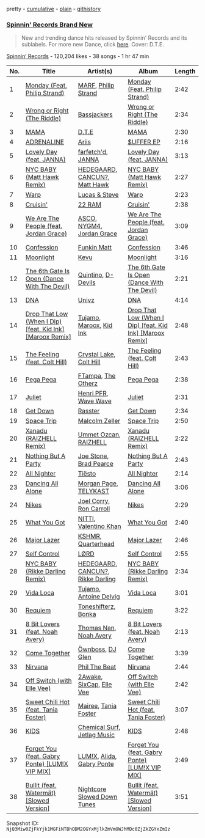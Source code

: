 pretty - [cumulative](/playlists/cumulative/4173ENNA5eMzHrz9pipvxI.md) - [plain](/playlists/plain/4173ENNA5eMzHrz9pipvxI) - [githistory](https://github.githistory.xyz/mackorone/spotify-playlist-archive/blob/main/playlists/plain/4173ENNA5eMzHrz9pipvxI)

### [Spinnin' Records Brand New](https://open.spotify.com/playlist/4173ENNA5eMzHrz9pipvxI)

> New and trending dance hits released by Spinnin' Records and its sublabels\. For more new Dance, click <a href="https://open.spotify.com/playlist/7FspvXYqFgcUdxn479q2pr?si=b45626bb4f804244">here</a>\. Cover:  D.T.E.

[Spinnin’ Records](https://open.spotify.com/user/spinninrecordsofficial) - 120,204 likes - 38 songs - 1 hr 47 min

| No. | Title | Artist(s) | Album | Length |
|---|---|---|---|---|
| 1 | [Monday \(Feat\. Philip Strand\)](https://open.spotify.com/track/1AvK4RTschGx3fDiYfSwbO) | [MARF](https://open.spotify.com/artist/6y1eDna5tYFgcvKyGhLCy7), [Philip Strand](https://open.spotify.com/artist/1hII0FUxBvpT7bnuS7TQ6q) | [Monday \(Feat\. Philip Strand\)](https://open.spotify.com/album/2lLZpQTUZcsOUhImIwkYR1) | 2:42 |
| 2 | [Wrong or Right \(The Riddle\)](https://open.spotify.com/track/78VSoe3vn4gR4pYSTBiAXA) | [Bassjackers](https://open.spotify.com/artist/6xQvQwZQQuq9R3TdPNbcR8) | [Wrong or Right \(The Riddle\)](https://open.spotify.com/album/7f9y6wyXMLW9NfHHkMtccm) | 2:34 |
| 3 | [MAMA](https://open.spotify.com/track/6N4oW9eNyI6skalFOH38OU) | [D.T.E](https://open.spotify.com/artist/72HNCRVjK93J4ZnCY8rb1q) | [MAMA](https://open.spotify.com/album/15UMgwZQz9v556LPIc4lpQ) | 2:30 |
| 4 | [ADRENALINE](https://open.spotify.com/track/15iXvAmIGYzfo0pJ1oTVlj) | [Ariis](https://open.spotify.com/artist/09cKncAQn28NqTUORLMwSR) | [$UFFER EP](https://open.spotify.com/album/5G7zhk3FZHoKZ2kGXcYo1y) | 2:16 |
| 5 | [Lovely Day \(feat\. JANNA\)](https://open.spotify.com/track/3pIvZAjkgJXDLlgFaHEuk7) | [farfetch'd](https://open.spotify.com/artist/5xQaB2JfKU3pi6IqRsHy4G), [JANNA](https://open.spotify.com/artist/0rHBTsPSnzuFKX0veY23e0) | [Lovely Day \(feat\. JANNA\)](https://open.spotify.com/album/0PUbNexkNIQ4U32yPRKHo6) | 3:13 |
| 6 | [NYC BABY \(Matt Hawk Remix\)](https://open.spotify.com/track/73nKllgh5rUToE2LMPDQyd) | [HEDEGAARD](https://open.spotify.com/artist/2ZuweXv0TkfsidZOLZZoM2), [CANCUN?](https://open.spotify.com/artist/5Yw8a4EYuA31E9paXwA50w), [Matt Hawk](https://open.spotify.com/artist/0lGQjr3FTxAwGLlpce0jMg) | [NYC BABY \(Matt Hawk Remix\)](https://open.spotify.com/album/10GGJOSR5Of1geUAiO8Zou) | 2:27 |
| 7 | [Warp](https://open.spotify.com/track/6fPxp5gyANF9jIPJWJBILo) | [Lucas & Steve](https://open.spotify.com/artist/5wwneIFdawNgQ7GvKK29Z3) | [Warp](https://open.spotify.com/album/0RnRDlV1qQnS9mAL9dQWHT) | 2:23 |
| 8 | [Cruisin'](https://open.spotify.com/track/44YT19yOF92NZvM78bErHu) | [22 RAM](https://open.spotify.com/artist/2TW3P15dZJv4g1dj0xiCoz) | [Cruisin'](https://open.spotify.com/album/473mKx82EQiZRy9rYhIusu) | 2:38 |
| 9 | [We Are The People \(feat\. Jordan Grace\)](https://open.spotify.com/track/6NzKZ8liFI1scyA2wPDypO) | [ASCO](https://open.spotify.com/artist/0FpEluMjDj6Lvn1yHpMGIe), [NYGM4](https://open.spotify.com/artist/1SNZ0E6wQZ4lXCYfxcpO7x), [Jordan Grace](https://open.spotify.com/artist/0NST5cNxDtRZuToY6ngC0k) | [We Are The People \(feat\. Jordan Grace\)](https://open.spotify.com/album/2pqBBdY1w5djw6HeAaNLvm) | 3:09 |
| 10 | [Confession](https://open.spotify.com/track/1Fdmd4daZbxfEh9aAXuDDK) | [Funkin Matt](https://open.spotify.com/artist/11chB4Th19iMA7j65oGMk1) | [Confession](https://open.spotify.com/album/32t3XUIzAFAtfKuWbgv8au) | 3:46 |
| 11 | [Moonlight](https://open.spotify.com/track/4aZG4VRfrmhbVGnYbr2zfX) | [Kevu](https://open.spotify.com/artist/1hSKIb96KuZ2SScNbnHCqU) | [Moonlight](https://open.spotify.com/album/2PJ85eXmeNZNFbUxFLWZvZ) | 3:16 |
| 12 | [The 6th Gate Is Open \(Dance With The Devil\)](https://open.spotify.com/track/5wjpX0CpORQZ32GBlxaAhL) | [Quintino](https://open.spotify.com/artist/1V3VTM7VspiQjcmRhC010n), [D\-Devils](https://open.spotify.com/artist/00Q38FFuCE7XCDMhuYYTao) | [The 6th Gate Is Open \(Dance With The Devil\)](https://open.spotify.com/album/6l6tzcwsTPAzmn0HY5la2g) | 2:21 |
| 13 | [DNA](https://open.spotify.com/track/1M1AmQMeDGcYJIYKYSaaDd) | [Univz](https://open.spotify.com/artist/3M5KlNoSagESIwlTMiHygu) | [DNA](https://open.spotify.com/album/6xIsr4rcZhIsV4jzUhfn1h) | 4:14 |
| 14 | [Drop That Low \(When I Dip\) \[feat\. Kid Ink\] \[Maroox Remix\]](https://open.spotify.com/track/6mF33bnUAr642WvOb3slH2) | [Tujamo](https://open.spotify.com/artist/2vVNxGBvKRQMWwI5c8KmYh), [Maroox](https://open.spotify.com/artist/5gMP6mQ9eKRREGd2ofMvfU), [Kid Ink](https://open.spotify.com/artist/6KZDXtSj0SzGOV705nNeh3) | [Drop That Low \(When I Dip\) \[feat\. Kid Ink\] \[Maroox Remix\]](https://open.spotify.com/album/09aVUdyFUFdHhNRCdrntDH) | 2:48 |
| 15 | [The Feeling \(feat\. Colt Hill\)](https://open.spotify.com/track/5bceJf8ebM8RZHgodjUdi1) | [Crystal Lake](https://open.spotify.com/artist/5DzNxD4vwCDEIa20oEzB9l), [Colt Hill](https://open.spotify.com/artist/5NjLvkQg3ByzPN97Xo9CL8) | [The Feeling \(feat\. Colt Hill\)](https://open.spotify.com/album/2vakwHpxF0YeFQDPR9Pm31) | 2:43 |
| 16 | [Pega Pega](https://open.spotify.com/track/3c65eVJXgjdGXjsfLjqy6D) | [FTampa](https://open.spotify.com/artist/6P6fVBXZjnqdgq2z2b8WlO), [The Otherz](https://open.spotify.com/artist/2vi0mEbkU7fjjyJs1dcukY) | [Pega Pega](https://open.spotify.com/album/61GhWu3UEDaYkXbIcLWNJW) | 2:38 |
| 17 | [Juliet](https://open.spotify.com/track/3gqt2C8vfhFzdAqlv8CM6Q) | [Henri PFR](https://open.spotify.com/artist/6n9XmMc3mX18mrTHYOCPIq), [Wave Wave](https://open.spotify.com/artist/2jeqYJH4s0yEiqBpfer8s9) | [Juliet](https://open.spotify.com/album/4LnEZjzOneuupZZmXWNVVm) | 2:31 |
| 18 | [Get Down](https://open.spotify.com/track/4dPWyMnmZmnTj7xDw49w6B) | [Rasster](https://open.spotify.com/artist/3LVYHgfHgCTy3QSRt5kKQg) | [Get Down](https://open.spotify.com/album/5vRuObLey2ajjW3ht1u5UO) | 2:34 |
| 19 | [Space Trip](https://open.spotify.com/track/1tXXkKnv5QfIQ88XNNPvbf) | [Malcolm Zeller](https://open.spotify.com/artist/5LlefWbu524mwqs5ZmFuvm) | [Space Trip](https://open.spotify.com/album/2cPvcE5SPbVPyWNGOsisRD) | 2:50 |
| 20 | [Xanadu \(RAIZHELL Remix\)](https://open.spotify.com/track/0roFpfEEpBIAa69SL9irpx) | [Ummet Ozcan](https://open.spotify.com/artist/7e1BNCygl2Gf7CX8LrByPv), [RAIZHELL](https://open.spotify.com/artist/24sVPKlhUfQ8rMyUg7qLUq) | [Xanadu \(RAIZHELL Remix\)](https://open.spotify.com/album/6yqQFgUWTOTxKfOt5dKVFa) | 2:22 |
| 21 | [Nothing But A Party](https://open.spotify.com/track/5655BZySGWYh7OkxqecOse) | [Joe Stone](https://open.spotify.com/artist/4kwEd1P9j15ZqUVP5zK7Pv), [Brad Pearce](https://open.spotify.com/artist/0oU5QHDNNfNucziBwyFtH2) | [Nothing But A Party](https://open.spotify.com/album/63vklUitUz8LhUBManriQM) | 2:43 |
| 22 | [All Nighter](https://open.spotify.com/track/7bqg7RANz4RaboN0Ga1Miq) | [Tiësto](https://open.spotify.com/artist/2o5jDhtHVPhrJdv3cEQ99Z) | [All Nighter](https://open.spotify.com/album/1cQUgdn5goiU3fbKc3aykV) | 2:14 |
| 23 | [Dancing All Alone](https://open.spotify.com/track/6ggwvlAw6i9FSD4b7CumON) | [Morgan Page](https://open.spotify.com/artist/1N9n8MSxrr4Emhb566493b), [TELYKAST](https://open.spotify.com/artist/7vWC03wqXwUqjPON8hc1tz) | [Dancing All Alone](https://open.spotify.com/album/0pxNMYEz2FyiyQNjNLotIF) | 3:06 |
| 24 | [Nikes](https://open.spotify.com/track/6Al4eNOERy6uxX8yieyPnl) | [Joel Corry](https://open.spotify.com/artist/6DgP9otnZw5z6daOntINxp), [Ron Carroll](https://open.spotify.com/artist/4GcXer1D6UzmWfW1wTqS9r) | [Nikes](https://open.spotify.com/album/5UHMgAgtfB9zgRdkOgq4MK) | 2:29 |
| 25 | [What You Got](https://open.spotify.com/track/1IrTzpX4khWqGPdAyFBOqv) | [NITTI](https://open.spotify.com/artist/21AUdblPrTRzkvJn8FGrlk), [Valentino Khan](https://open.spotify.com/artist/0deIjoDjl9g9Zpw0sCIOHh) | [What You Got](https://open.spotify.com/album/7cSGgAYjT88n0xDh9n4Jsh) | 2:40 |
| 26 | [Major Lazer](https://open.spotify.com/track/7omRjfVEwx72dRDNWdFs43) | [KSHMR](https://open.spotify.com/artist/2wX6xSig4Rig5kZU6ePlWe), [Quarterhead](https://open.spotify.com/artist/2h6hAChW74hB9HvrNoK1RY) | [Major Lazer](https://open.spotify.com/album/0lvEoELFjNxivRwSoSBLb3) | 2:46 |
| 27 | [Self Control](https://open.spotify.com/track/5w8AkLXAPgl0OXnes9wRfi) | [LØRD](https://open.spotify.com/artist/65cmRE79meWnhTsLcmwHXL) | [Self Control](https://open.spotify.com/album/0N2Ufgc64L7KR4YIPj12Vl) | 2:55 |
| 28 | [NYC BABY \(Rikke Darling Remix\)](https://open.spotify.com/track/1atH0LilNhh6totTMK4Tz4) | [HEDEGAARD](https://open.spotify.com/artist/2ZuweXv0TkfsidZOLZZoM2), [CANCUN?](https://open.spotify.com/artist/5Yw8a4EYuA31E9paXwA50w), [Rikke Darling](https://open.spotify.com/artist/3eHCkAyD6HfMa8mxDKuTjc) | [NYC BABY \(Rikke Darling Remix\)](https://open.spotify.com/album/4Gs6b8cN0H9E6ZULPuSBG0) | 2:34 |
| 29 | [Vida Loca](https://open.spotify.com/track/35Zn6zw3BEWaY2ZhryUkyI) | [Tujamo](https://open.spotify.com/artist/2vVNxGBvKRQMWwI5c8KmYh), [Antoine Delvig](https://open.spotify.com/artist/5akjwT4cQGhi5DLknDb0Wl) | [Vida Loca](https://open.spotify.com/album/3RB5L7zcBU9MCnspMwTmg1) | 3:01 |
| 30 | [Requiem](https://open.spotify.com/track/3Vjj1wlRePg7RTXegdtmP4) | [Toneshifterz](https://open.spotify.com/artist/4LBa6kTLaQHiONCfTfTaXV), [Bonka](https://open.spotify.com/artist/3HIgSx8t7957kFVbwGrSRF) | [Requiem](https://open.spotify.com/album/61vC5e6A8QeCllYMjkMoNE) | 3:22 |
| 31 | [8 Bit Lovers \(feat\. Noah Avery\)](https://open.spotify.com/track/3XseUSFG5hK3x70ZxQsKGZ) | [Thomas Nan](https://open.spotify.com/artist/0hxxNMb3Egp5oWzR0vcX8v), [Noah Avery](https://open.spotify.com/artist/6yOuSQzdiWHJQg64xtW28j) | [8 Bit Lovers \(feat\. Noah Avery\)](https://open.spotify.com/album/47X7fWHrgRGOPKSrLudCR4) | 2:13 |
| 32 | [Come Together](https://open.spotify.com/track/33FAo8SU8bu8o5o2RMvQuZ) | [Öwnboss](https://open.spotify.com/artist/37czgDRfGMvgRiUKHvnnhj), [DJ Glen](https://open.spotify.com/artist/7FhUEuhPe1odyNav1iHfvd) | [Come Together](https://open.spotify.com/album/0Z4NciZWgkICzAsdchEWep) | 3:39 |
| 33 | [Nirvana](https://open.spotify.com/track/18MCxsPkUPmVczH6MwcmMt) | [Phil The Beat](https://open.spotify.com/artist/35pKZ36ma78w8aE467fRO9) | [Nirvana](https://open.spotify.com/album/4NYL4SD5w2GP3f5Q8EoYZp) | 2:44 |
| 34 | [Off Switch \(with Elle Vee\)](https://open.spotify.com/track/3bB7B7mvhRjmREvfO3MokW) | [2Awake](https://open.spotify.com/artist/0eUzuZ1U6Ofl82Gwotjka3), [SixCap](https://open.spotify.com/artist/1Q4td6MS7PJuJeNyjzmh8s), [Elle Vee](https://open.spotify.com/artist/7b1FMiWXZwOBsxi0uWw6wH) | [Off Switch \(with Elle Vee\)](https://open.spotify.com/album/5tRVC4QA55ITMtBtD8bP0f) | 2:42 |
| 35 | [Sweet Chili Hot \(feat\. Tania Foster\)](https://open.spotify.com/track/6K90MKpkKkdihnzCsybotA) | [Mairee](https://open.spotify.com/artist/0e3qT2AqBNTqmo0d5OMzd6), [Tania Foster](https://open.spotify.com/artist/4Edy0AEO2mh3eZSNggPM7Y) | [Sweet Chili Hot \(feat\. Tania Foster\)](https://open.spotify.com/album/1400giqo5YcZuBHSaTzU9u) | 3:07 |
| 36 | [KIDS](https://open.spotify.com/track/4Io7cOXbdkbFBXlPD79IjX) | [Chemical Surf](https://open.spotify.com/artist/7LgAW1ZiEd8f3HtCMGFaGx), [Jetlag Music](https://open.spotify.com/artist/29bg2tYJCCyiuZdbsc9mFh) | [KIDS](https://open.spotify.com/album/7D98JwctKq2YRCuYXyEjql) | 2:48 |
| 37 | [Forget You \(feat\. Gabry Ponte\) \[LUM!X VIP MIX\]](https://open.spotify.com/track/0HTTYoAKHZOOybFJH24lbv) | [LUM!X](https://open.spotify.com/artist/0TKFPt9w0AAEnhB9bd0pLy), [Alida](https://open.spotify.com/artist/1kiq2kUV0cbLUhJsr7cpW0), [Gabry Ponte](https://open.spotify.com/artist/5ENS85nZShljwNgg4wFD7D) | [Forget You \(feat\. Gabry Ponte\) \[LUM!X VIP MIX\]](https://open.spotify.com/album/6TPq02HEuoWtmchqv4Ox77) | 2:49 |
| 38 | [Bullit \(feat\. Watermät\) \[Slowed Version\]](https://open.spotify.com/track/4etsyg604wwWjuG3CiPnZy) | [Nightcore Slowed Down Tunes](https://open.spotify.com/artist/6I9v0QaDWnhDW8TYjus5zs) | [Bullit \(feat\. Watermät\) \[Slowed Version\]](https://open.spotify.com/album/3nmZpHiVHqd4wFPc1Sft3Q) | 3:51 |

Snapshot ID: `NjQ3Miw0ZjFkYjk1MGFiNTBhODM2OGYxMjlkZmVmOWJhMDc0ZjZkZGYxZmIz`
